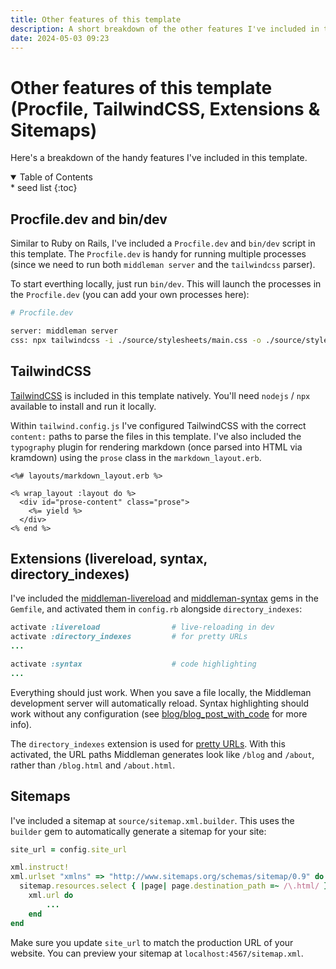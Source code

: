 ```yaml
---
title: Other features of this template
description: A short breakdown of the other features I've included in this Middleman blog template.
date: 2024-05-03 09:23
---
```


# Other features of this template (Procfile, TailwindCSS, Extensions & Sitemaps)

Here's a breakdown of the handy features I've included in this template.

<details class='italic' open><summary>Table of Contents</summary><aside markdown="1">
* seed list
{:toc}
</aside></details>

## Procfile.dev and bin/dev

Similar to Ruby on Rails, I've included a `Procfile.dev` and `bin/dev` script in this template. The `Procfile.dev` is handy for running multiple processes (since we need to run both `middleman server` and the `tailwindcss` parser).

To start everthing locally, just run `bin/dev`. This will launch the processes in the `Procfile.dev` (you can add your own processes here):

```sh
# Procfile.dev

server: middleman server
css: npx tailwindcss -i ./source/stylesheets/main.css -o ./source/stylesheets/tailwind.css --watch
```

## TailwindCSS

[TailwindCSS](https://tailwindcss.com/) is included in this template natively. You'll need `nodejs` / `npx` available to install and run it locally.

Within `tailwind.config.js` I've configured TailwindCSS with the correct `content:` paths to parse the files in this template. I've also included the `typography` plugin for rendering markdown (once parsed into HTML via kramdown) using the `prose` class in the `markdown_layout.erb`.

```erb
<%# layouts/markdown_layout.erb %>

<% wrap_layout :layout do %>
  <div id="prose-content" class="prose">
    <%= yield %>
  </div>
<% end %>
```

## Extensions (livereload, syntax, directory_indexes)

I've included the [middleman-livereload](https://github.com/middleman/middleman-livereload) and [middleman-syntax](https://github.com/middleman/middleman-syntax) gems in the `Gemfile`, and activated them in `config.rb` alongside `directory_indexes`:

```ruby
activate :livereload                # live-reloading in dev
activate :directory_indexes         # for pretty URLs
...

activate :syntax                    # code highlighting
...
```

Everything should just work. When you save a file locally, the Middleman development server will automatically reload. Syntax highlighting should work without any configuration (see [blog/blog_post_with_code](blog/blog_post_with_code) for more info).

The `directory_indexes` extension is used for [pretty URLs](https://middlemanapp.com/advanced/pretty-urls/). With this activated, the URL paths Middleman generates look like `/blog` and `/about`, rather than `/blog.html` and `/about.html`.

## Sitemaps

I've included a sitemap at `source/sitemap.xml.builder`. This uses the `builder` gem to automatically generate a sitemap for your site:

```ruby
site_url = config.site_url

xml.instruct!
xml.urlset "xmlns" => "http://www.sitemaps.org/schemas/sitemap/0.9" do
  sitemap.resources.select { |page| page.destination_path =~ /\.html/ }.each do |page|
    xml.url do
		...
	end
end
```

Make sure you update `site_url` to match the production URL of your website. You can preview your sitemap at `localhost:4567/sitemap.xml`.
